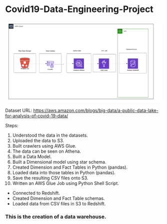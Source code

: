 # Covid19-Data-Engineering-Project

![AWS Architecture](./AWS%20Architecture.png)

Dataset URL:  https://aws.amazon.com/blogs/big-data/a-public-data-lake-for-analysis-of-covid-19-data/  

Steps:

1. Understood the data in the datasets.
2. Uploaded the data to S3.
3. Built crawlers using AWS Glue.
4. The data can be seen on Athena.
5. Built a Data Model.
6. Built a Dimensional model using star schema.
7. Created Dimension and Fact Tables in Python (pandas).
8. Loaded data into those tables in Python (pandas).
9. Save the resulting CSV files onto S3.
10. Written an AWS Glue Job using Python Shell Script.
   - Connected to Redshift.
   - Created Dimension and Fact Table schemas.
   - Loaded data from CSV files in S3 to Redshift.

### This is the creation of a data warehouse.
